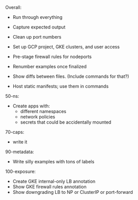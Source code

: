 Overall:
 - Run through everything
 - Capture expected output
 - Clean up port numbers
 - Set up GCP project, GKE clusters, and user access
 - Pre-stage firewall rules for nodeports
 - Renumber examples once finalized
 - Show diffs between files. (Include commands for that?)

 - Host static manifests; use them in commands

50-ns:
 - Create apps with:
     - different namespaces
     - network policies
     - secrets that could be accidentally mounted

70-caps:
 - write it

90-metadata:
 - Write silly examples with tons of labels

100-exposure:
 - Create GKE internal-only LB annotation
 - Show GKE firewall rules annotation
 - Show downgrading LB to NP or ClusterIP or port-forward
